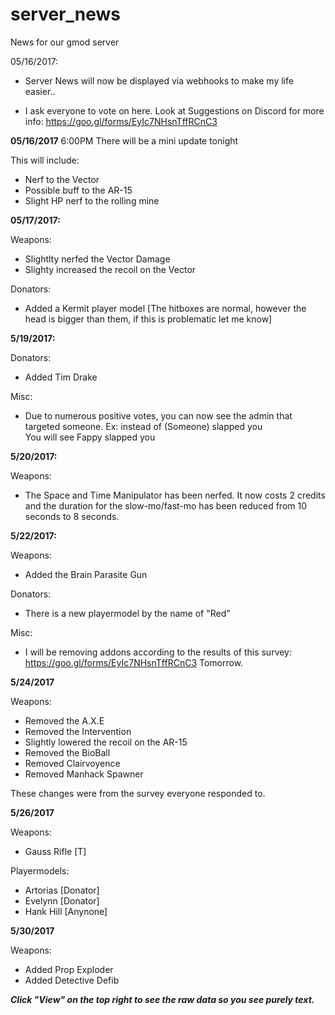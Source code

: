 # server_news
News for our gmod server

05/16/2017:
- Server News will now be displayed via webhooks to make my life easier..

- I ask everyone to vote on here. Look at Suggestions on Discord for more info: https://goo.gl/forms/EyIc7NHsnTffRCnC3

**05/16/2017**
6:00PM
There will be a mini update tonight

This will include:
- Nerf to the Vector
- Possible buff to the AR-15
- Slight HP nerf to the rolling mine

**05/17/2017:**

Weapons:
- Slightlty nerfed the Vector Damage
- Slighty increased the recoil on the Vector

Donators:
- Added a Kermit player model [The hitboxes are normal, however the head is bigger than them, if this is problematic let me know]



**5/19/2017:**

Donators:
- Added Tim Drake

Misc: 

- Due to numerous positive votes, you can now see the admin that targeted someone.
Ex: instead of (Someone) slapped you  
You will see Fappy slapped you


**5/20/2017:**

Weapons:
- The Space and Time Manipulator has been nerfed. It now costs 2 credits and the duration for the slow-mo/fast-mo has been reduced from 10 seconds to 8 seconds.

**5/22/2017:**

Weapons:
- Added the Brain Parasite Gun

Donators:
- There is a new playermodel by the name of "Red"

Misc:
- I will be removing addons according to the results of this survey: https://goo.gl/forms/EyIc7NHsnTffRCnC3 Tomorrow.

**5/24/2017**

Weapons:
- Removed the A.X.E
- Removed the Intervention
- Slightly lowered the recoil on the AR-15
- Removed the BioBall
- Removed Clairvoyence
- Removed Manhack Spawner

These changes were from the survey everyone responded to.

**5/26/2017**

Weapons:
- Gauss Rifle [T]

Playermodels:
- Artorias [Donator]
- Evelynn [Donator]
- Hank Hill [Anynone]

**5/30/2017**

Weapons:
- Added Prop Exploder
- Added Detective Defib

***Click "View" on the top right to see the raw data so you see purely text.***
